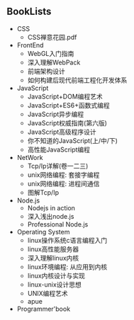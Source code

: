 ## BookLists
+ CSS
  - CSS禅意花园.pdf
+ FrontEnd
  - WebGL入门指南
  - 深入理解WebPack
  - 前端架构设计
  - 如何构建后现代前端工程化开发体系
+ JavaScript
  - JavaScript+DOM编程艺术
  - JavaScript+ES6+函数式编程
  - JavaScript异步编程
  - JavaScript权威指南(第六版)
  - JavaScript高级程序设计
  - 你不知道的JavaScript(上/中/下)
  - 高性能JavaScript编程
+ NetWork
  - Tcp/Ip详解(卷一二三)
  - unix网络编程: 套接字编程
  - unix网络编程: 进程间通信
  - 图解Tcp/Ip
+ Node.js
  - Nodejs in action
  - 深入浅出node.js
  - Professional Node.js
+ Operating System
  - linux操作系统c语言编程入门
  - linux高性能服务器
  - 深入理解linux内核
  - linux环境编程: 从应用到内核
  - linux内核设计与实现
  - linux-unix设计思想
  - UNIX编程艺术
  - apue
+ Programmer'book
